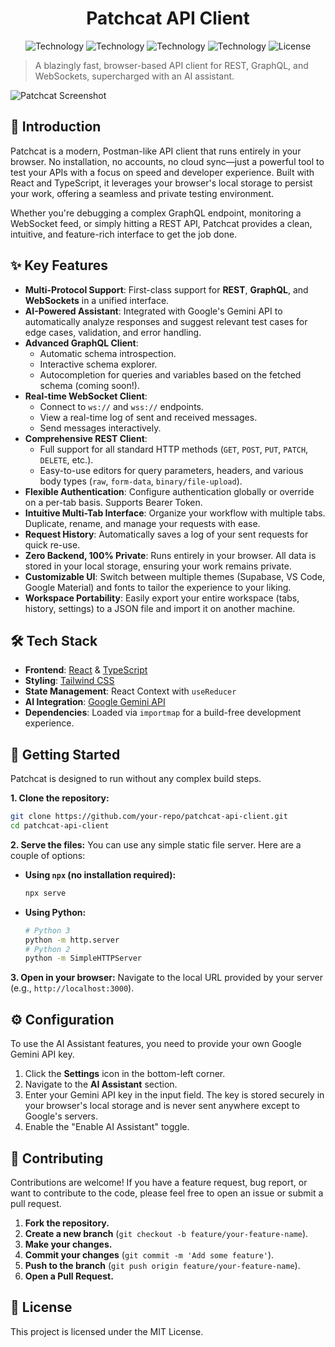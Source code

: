 <p align="center">
  <h1 align="center">Patchcat API Client</h1>
</p>

<p align="center">
  <img alt="Technology" src="https://img.shields.io/badge/React-20232A?style=for-the-badge&logo=react&logoColor=61DAFB" />
  <img alt="Technology" src="https://img.shields.io/badge/TypeScript-007ACC?style=for-the-badge&logo=typescript&logoColor=white" />
  <img alt="Technology" src="https://img.shields.io/badge/Tailwind_CSS-38B2AC?style=for-the-badge&logo=tailwind-css&logoColor=white" />
  <img alt="Technology" src="https://img.shields.io/badge/Gemini_API-8E75B1?style=for-the-badge&logo=google-gemini&logoColor=white" />
  <img alt="License" src="https://img.shields.io/badge/License-MIT-green.svg?style=for-the-badge" />
</p>

> A blazingly fast, browser-based API client for REST, GraphQL, and WebSockets, supercharged with an AI assistant.

![Patchcat Screenshot](https://i.ibb.co/C3FCyGmS/patchcat-screenshot.png)

## 🚀 Introduction

Patchcat is a modern, Postman-like API client that runs entirely in your browser. No installation, no accounts, no cloud sync—just a powerful tool to test your APIs with a focus on speed and developer experience. Built with React and TypeScript, it leverages your browser's local storage to persist your work, offering a seamless and private testing environment.

Whether you're debugging a complex GraphQL endpoint, monitoring a WebSocket feed, or simply hitting a REST API, Patchcat provides a clean, intuitive, and feature-rich interface to get the job done.

## ✨ Key Features

- **Multi-Protocol Support**: First-class support for **REST**, **GraphQL**, and **WebSockets** in a unified interface.
- **AI-Powered Assistant**: Integrated with Google's Gemini API to automatically analyze responses and suggest relevant test cases for edge cases, validation, and error handling.
- **Advanced GraphQL Client**:
    - Automatic schema introspection.
    - Interactive schema explorer.
    - Autocompletion for queries and variables based on the fetched schema (coming soon!).
- **Real-time WebSocket Client**:
    - Connect to `ws://` and `wss://` endpoints.
    - View a real-time log of sent and received messages.
    - Send messages interactively.
- **Comprehensive REST Client**:
    - Full support for all standard HTTP methods (`GET`, `POST`, `PUT`, `PATCH`, `DELETE`, etc.).
    - Easy-to-use editors for query parameters, headers, and various body types (`raw`, `form-data`, `binary/file-upload`).
- **Flexible Authentication**: Configure authentication globally or override on a per-tab basis. Supports Bearer Token.
- **Intuitive Multi-Tab Interface**: Organize your workflow with multiple tabs. Duplicate, rename, and manage your requests with ease.
- **Request History**: Automatically saves a log of your sent requests for quick re-use.
- **Zero Backend, 100% Private**: Runs entirely in your browser. All data is stored in your local storage, ensuring your work remains private.
- **Customizable UI**: Switch between multiple themes (Supabase, VS Code, Google Material) and fonts to tailor the experience to your liking.
- **Workspace Portability**: Easily export your entire workspace (tabs, history, settings) to a JSON file and import it on another machine.

## 🛠️ Tech Stack

- **Frontend**: [React](https://reactjs.org/) & [TypeScript](https://www.typescriptlang.org/)
- **Styling**: [Tailwind CSS](https://tailwindcss.com/)
- **State Management**: React Context with `useReducer`
- **AI Integration**: [Google Gemini API](https://ai.google.dev/)
- **Dependencies**: Loaded via `importmap` for a build-free development experience.

## 🚀 Getting Started

Patchcat is designed to run without any complex build steps.

**1. Clone the repository:**
```bash
git clone https://github.com/your-repo/patchcat-api-client.git
cd patchcat-api-client
```

**2. Serve the files:**
You can use any simple static file server. Here are a couple of options:

- **Using `npx` (no installation required):**
  ```bash
  npx serve
  ```
- **Using Python:**
  ```bash
  # Python 3
  python -m http.server
  # Python 2
  python -m SimpleHTTPServer
  ```

**3. Open in your browser:**
Navigate to the local URL provided by your server (e.g., `http://localhost:3000`).

## ⚙️ Configuration

To use the AI Assistant features, you need to provide your own Google Gemini API key.

1.  Click the **Settings** icon in the bottom-left corner.
2.  Navigate to the **AI Assistant** section.
3.  Enter your Gemini API key in the input field. The key is stored securely in your browser's local storage and is never sent anywhere except to Google's servers.
4.  Enable the "Enable AI Assistant" toggle.

## 🤝 Contributing

Contributions are welcome! If you have a feature request, bug report, or want to contribute to the code, please feel free to open an issue or submit a pull request.

1.  **Fork the repository.**
2.  **Create a new branch** (`git checkout -b feature/your-feature-name`).
3.  **Make your changes.**
4.  **Commit your changes** (`git commit -m 'Add some feature'`).
5.  **Push to the branch** (`git push origin feature/your-feature-name`).
6.  **Open a Pull Request.**

## 📄 License

This project is licensed under the MIT License.
